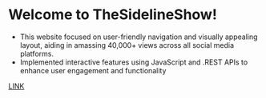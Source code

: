 #  Welcome to TheSidelineShow!

- This website focused on user-friendly navigation and visually appealing layout, aiding in amassing 40,000+ views across all social media platforms.
- Implemented interactive features using JavaScript and .REST APIs to enhance user engagement and functionality

[LINK](https://thesidelineshow.netlify.app/)
